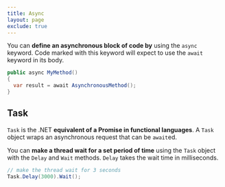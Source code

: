 ```yaml
---
title: Async
layout: page
exclude: true
---
```


You can **define an asynchronous block of code by** using the `async` keyword. Code marked with this keyword will expect to use the `await` keyword in its body.
```csharp
public async MyMethod()
{
  var result = await AsynchronousMethod();
}
```

## Task

`Task` is the .NET **equivalent of a Promise in functional languages**. A `Task` object wraps an asynchronous request that can be `await`ed.

You can **make a thread wait for a set period of time** using the `Task` object with the `Delay` and `Wait` methods. `Delay` takes the wait time in milliseconds.
```csharp
// make the thread wait for 3 seconds
Task.Delay(3000).Wait();
```
<!--stackedit_data:
eyJoaXN0b3J5IjpbMjA1MjA5ODg5MCwtMjczOTU5NTM3LC0xNj
Y4NzY3MTNdfQ==
-->